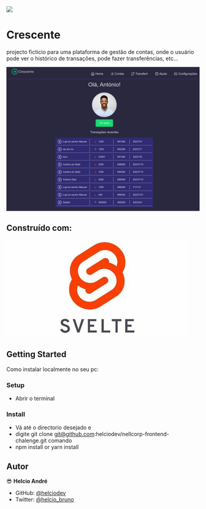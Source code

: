 ![](https://img.shields.io/badge/Microverse-blueviolet)

# Crescente

projecto ficticio para uma plataforma de gestão de contas, onde o usuário pode ver o histórico de transações, pode fazer transferências, etc...

![screenshot](src/lib/images/screenshot.jpeg)

## Construído com:

![screenshot](src/lib/images/svelte.jpeg)

## Getting Started

Como instalar localmente no seu pc:

### Setup

- Abrir o terminal

### Install

- Vá até o directorio desejado e
- digite git clone git@github.com:helciodev/nellcorp-frontend-chalenge.git comando
- npm install or yarn install

## Autor

😎 **Helcio André**

- GitHub: [@helciodev](https://github.com/helciodev)
- Twitter: [@helcio_bruno](https://twitter.com/helcio_bruno)
